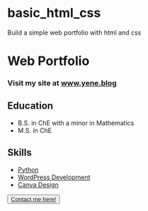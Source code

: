 # basic_html_css
Build a simple web portfolio with html and css

<!DOCTYPE html>
<html lang="en">
<head>
    <meta charset="UTF-8">
    <title=Ye's work/title>
    <link rel="stylesheet" href="css\style.css">
</head>
<body>
    <h1 id="ye-work">
        Web Portfolio
    </h1>
    <h3 id="link-to-blog">
        Visit my site at
        <a href="http://www.yene.blog" target="_blank">
            www.yene.blog</a>
    </h3>
    <h2 id="education">
        Education
    </h2>
    <ul>
        <li>B.S. in ChE with a minor in Mathematics</li>
        <li>M.S. in ChE</li>
    </ul>
    <h2 id="skills">
        Skills
    </h2>
    <ul>
        <li><a href="https://github.com/ytnguyenedalgo" target="__blank">Python</a></li>
        <li><a href="http://www.yene.blog" target="__blank">WordPress Development</a></li>
        <li><a href="https://www.yene.blog/canva-design/" target="__blank">Canva Design</a></li>
    </ul>
    <div class="button">
    <button type="button" id="contact">
        <a href="mailto:ytnguyenedalgo@gmail.com?
        subject=WebPortfolio-5WeekCoder">Contact me here!</a></button>
    </div>
<br>
<br>
<br>
</body>
</html>
